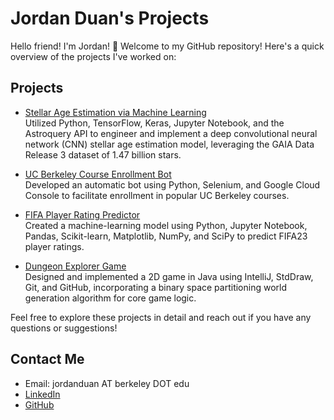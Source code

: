 # Jordan Duan's Projects

Hello friend! I'm Jordan! 🖖 Welcome to my GitHub repository! Here's a quick overview of the projects I've worked on:

## Projects
- [Stellar Age Estimation via Machine Learning](https://github.com/jordan-duan/stellar-age-estimation-via-ml)  
  Utilized Python, TensorFlow, Keras, Jupyter Notebook, and the Astroquery API to engineer and implement a deep convolutional neural network (CNN) stellar age estimation model, leveraging the GAIA Data Release 3 dataset of 1.47 billion stars.

- [UC Berkeley Course Enrollment Bot](https://github.com/jordan-duan/cal-course-enrollment-bot/)  
  Developed an automatic bot using Python, Selenium, and Google Cloud Console to facilitate enrollment in popular UC Berkeley courses.

- [FIFA Player Rating Predictor](https://github.com/jordan-duan/fifaratingpredictor)  
  Created a machine-learning model using Python, Jupyter Notebook, Pandas, Scikit-learn, Matplotlib, NumPy, and SciPy to predict FIFA23 player ratings.

- [Dungeon Explorer Game](https://github.com/jordan-duan/dungeonexplorer)  
  Designed and implemented a 2D game in Java using IntelliJ, StdDraw, Git, and GitHub, incorporating a binary space partitioning world generation algorithm for core game logic.

Feel free to explore these projects in detail and reach out if you have any questions or suggestions! 

## Contact Me
- Email: jordanduan AT berkeley DOT edu
- [LinkedIn](https://www.linkedin.com/in/jordan-duan)
- [GitHub](https://github.com/jordan-duan)
